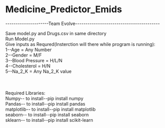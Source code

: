 # Medicine_Predictor_Emids
---------------------Team Evolve-----------------------------------------

Save model.py and Drugs.csv in same directory<br>
Run Model.py<br>
Give inputs as Requred(Insterction will there while program is running):<br>
  1--Age = Any Number<br>
  2--Gender = M/F<br>
  3--Blood Pressure = H/L/N<br>
  4--Cholesterol = H/N<br>
  5--Na_2_K = Any Na_2_K value<br>
  <br><br><br>
  Required Libraries:<br>
  Numpy-- to install--pip install numpy<br>
  Pandas-- to install--pip install pandas<br>
  matplotlib-- to install--pip install matplotlib<br>
  seaborn-- to install--pip install seaborn<br>
  sklearn-- to install--pip install scikit-learn<br>
